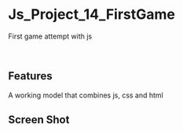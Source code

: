 # Js_Project_14_FirstGame

First game attempt with js


<p align="center"> 

<br> 
  
  Features 
  ------------ 

  A working model that combines js, css and html

  
  Screen Shot 
  ------------
